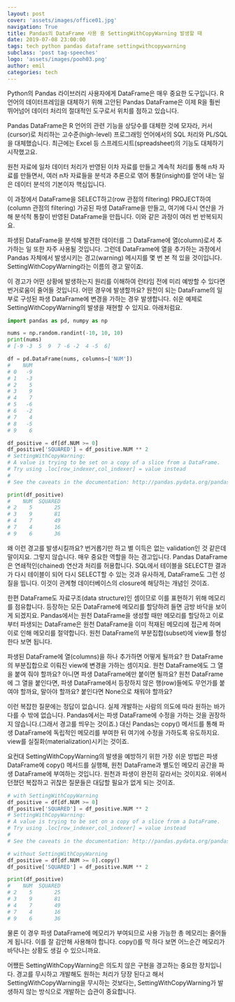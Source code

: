 ```yaml
---
layout: post
cover: 'assets/images/office01.jpg'
navigation: True
title: Pandas의 DataFrame 사용 중 SettingWithCopyWarning 발생할 때
date: 2019-07-08 23:00:00
tags: tech python pandas dataframe settingwithcopywarning
subclass: 'post tag-speeches'
logo: 'assets/images/pooh03.png'
author: emil
categories: tech
---
```


Python의 Pandas 라이브러리 사용자에게 DataFrame은 매우 중요한 도구입니다. R 언어의 데이터프레임을 대체하기 위해 고안된 Pandas DataFrame은 이제 R을 훨씬 뛰어넘어 데이터 처리의 절대적인 도구로서 위치를 점하고 있습니다.

Pandas DataFrame은 R 언어의 관련 기능을 상당수를 대체한 것에 모자라, 커서(cursor)로 처리하는 고수준(high-level) 프로그래밍 언어에서의 SQL 처리와 PL/SQL을 대체했습니다. 최근에는 Excel 등 스프레드시트(spreadsheet)의 기능도 대체하기 시작했고요.

원천 자료에 일차 데이터 처리가 반영된 이차 자료를 만들고 계속적 처리를 통해 n차 자료를 만들면서, 여러 n차 자료들을 분석과 추론으로 엮어 통찰(insight)를 얻어 내는 일은 데이터 분석의 기본이자 핵심입니다.

이 과정에서 DataFrame을 SELECT하고(row 관점의 filtering) PROJECT하여(column 관점의 filtering) 가공된 파생 DataFrame을 만들고, 여기에 다시 연산을 가해 분석적 통찰이 반영된 DataFrame을 만듭니다. 이와 같은 과정이 여러 번 반복되지요.

파생된 DataFrame을 분석해 발견한 데이터를 그 DataFrame에 열(column)로서 추가하는 일 또한 자주 사용될 것입니다. 그런데 DataFrame에 열을 추가하는 과정에서 Pandas 자체에서 발생시키는 경고(warning) 메시지를 몇 번 본 적 있을 것이입니다. SettingWithCopyWarning라는 이름의 경고 말이죠.

이 경고가 어떤 상황에 발생하는지 원리를 이해하여 런타임 전에 미리 예방할 수 있다면 번거로움이 줄어들 것입니다. 어떤 경우에 발생할까요? 원천이 되는 DataFrame의 일부로 구성된 파생 DataFrame에 변경을 가하는 경우 발생합니다. 쉬운 예제로 SettingWithCopyWarning의 발생을 재현할 수 있지요. 아래처럼요.

```python
import pandas as pd, numpy as np

nums = np.random.randint(-10, 10, 10)
print(nums)
# [-9 -3  5  9  7 -6 -2  4 -5  6]

df = pd.DataFrame(nums, columns=['NUM'])
#    NUM
# 0   -9
# 1   -3
# 2    5
# 3    9
# 4    7
# 5   -6
# 6   -2
# 7    4
# 8   -5
# 9    6

df_positive = df[df.NUM >= 0]
df_positive['SQUARED'] = df_positive.NUM ** 2
# SettingWithCopyWarning: 
# A value is trying to be set on a copy of a slice from a DataFrame.
# Try using .loc[row_indexer,col_indexer] = value instead
# 
# See the caveats in the documentation: http://pandas.pydata.org/pandas-docs/stable/indexing.html#indexing-view-versus-copy

print(df_positive)
#    NUM  SQUARED
# 2    5       25
# 3    9       81
# 4    7       49
# 7    4       16
# 9    6       36
```

왜 이런 경고를 발생시킬까요? 번거롭기만 하고 별 이득은 없는 validation인 것 같은데 말이지요. 그렇지 않습니다. 매우 중요한 역할을 하는 경고입니다. Pandas DataFrame은 연쇄적인(chained) 연산과 처리를 허용합니다. SQL에서 테이블을 SELECT한 결과가 다시 테이블이 되어 다시 SELECT할 수 있는 것과 유사하게, DataFrame도 그런 성질을 띱니다. 이것이 관계형 데이터베이스의 closure에 해당하는 개념인 것이죠.

한편 DataFrame도 자료구조(data structure)인 셈이므로 이를  표현하기 위해 메모리를 점유합니다. 등장하는 모든 DataFrame에 메모리를 할당하려 들면 금방 바닥을 보이게 되겠지요. Pandas에서는 원천 DataFrame을 생성할 때만 메모리를 할당하고 이로부터 파생되는 DataFrame은 원천 DataFrame을 이미 적재된 메모리에 접근케 하며 이로 인해 메모리를 절약합니다. 원천 DataFrame의 부분집합(subset)에 view를 형성한다 보면 됩니다.

파생된 DataFrame에 열(columns)을 하나 추가하면 어떻게 될까요? 한 DataFrame의 부분집합으로 이뤄진 view에 변경을 가하는 셈이지요. 원천 DataFrame에도 그 열을 붙여 줘야 할까요? 아니면 파생 DataFrame에만 붙이면 될까요? 원천 DataFrame에 그 열을 붙인다면, 파생 DataFrame에서 등장하지 않은 행(row)들에도 무언가를 붙여야 할까요, 말아야 할까요? 붙인다면 None으로 채워야 할까요?

이런 복잡한 질문에는 정답이 없습니다. 실제 개발하는 사람의 의도에 따라 원하는 바가 다를 수 밖에 없습니다. Pandas에서는 파생 DataFrame에 수정을 가하는 것을 권장하지 않습니다.(그래서 경고를 띄우는 것이죠.) 대신 Pandas는 copy() 메서드를 통해 파생 DataFrame에 독립적인 메모리를 부여한 뒤 여기에 수정을 가하도록 유도하지요. view를  실질화(materialization)시키는 것이죠.

요컨대 SettingWithCopyWarning의 발생을 예방하기 위한 가장 쉬운 방법은 파생 DataFrame에 copy() 메서드를 실행해, 원천 DataFrame과 별도인 메모리 공간을 파생 DataFrame에 부여하는 것입니다. 원천과 파생이 완전히 갈라서는 것이지요. 위에서 던졌던 복잡하고 귀찮은 질문들은 대답할 필요가 없게 되는 것이죠.

```python
# with SettingWithCopyWarning
df_positive = df[df.NUM >= 0]
df_positive['SQUARED'] = df_positive.NUM ** 2
# SettingWithCopyWarning: 
# A value is trying to be set on a copy of a slice from a DataFrame.
# Try using .loc[row_indexer,col_indexer] = value instead
# 
# See the caveats in the documentation: http://pandas.pydata.org/pandas-docs/stable/indexing.html#indexing-view-versus-copy

# without SettingWithCopyWarning
df_positive = df[df.NUM >= 0].copy()
df_positive['SQUARED'] = df_positive.NUM ** 2

print(df_positive)
#    NUM  SQUARED
# 2    5       25
# 3    9       81
# 4    7       49
# 7    4       16
# 9    6       36
```

물론 이 경우 파생 DataFrame에 메모리가 부여되므로 사용 가능한 총 메모리는 줄어들게 됩니다. 이를 잘 감안해 사용해야 합니다. copy()를 막 하다 보면 어느순간 메모리가 바닥나는 상황도 생길 수 있으니까요.

어쨌든 SettingWithCopyWarning은 의도치 않은 구현을 경고하는 중요한 장치입니다. 경고를 무시하고 개발해도 원하는 처리가 당장 된다고 해서 SettingWithCopyWarning을 무시하는 것보다는, SettingWithCopyWarning가 발생하지 않는 방식으로 개발하는 습관이 중요합니다.

